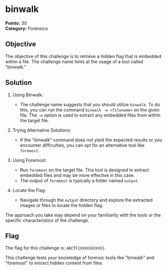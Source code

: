 # binwalk

**Points:** 30  
**Category:** Forensics

## Objective

The objective of this challenge is to retrieve a hidden flag that is embedded within a file. The challenge name hints at the usage of a tool called "binwalk."

## Solution

1. Using Binwalk:
   - The challenge name suggests that you should utilize ```binwalk```. To do this, you can run the command `binwalk -e <filename>` on the given file. The `-e` option is used to extract any embedded files from within the target file.

2. Trying Alternative Solutions:
   - If the "binwalk" command does not yield the expected results or you encounter difficulties, you can opt for an alternative tool like ```foremost```.

3. Using Foremost:
   - Run ```foremost``` on the target file. This tool is designed to extract embedded files and may be more effective in this case.
   - The output of ```foremost``` is typically a folder named ```output```.

4. Locate the Flag:
   - Navigate through the ```output``` directory and explore the extracted images or files to locate the hidden flag.

The approach you take may depend on your familiarity with the tools or the specific characteristics of the challenge.

## Flag

The flag for this challenge is: `ABCTF{XXXXXXXXXX}`.

This challenge tests your knowledge of forensic tools like "binwalk" and "foremost" to extract hidden content from files.
